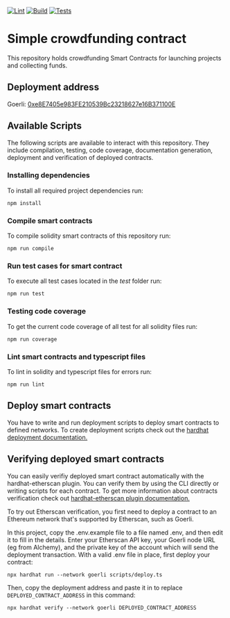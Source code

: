 [![Lint](https://github.com/raschke-chainsulting/crowdfunding/actions/workflows/lint.yml/badge.svg)](https://github.com/raschke-chainsulting/crowdfunding/actions/workflows/lint.yml)
[![Build](https://github.com/raschke-chainsulting/crowdfunding/actions/workflows/build.yml/badge.svg)](https://github.com/raschke-chainsulting/crowdfunding/actions/workflows/build.yml)
[![Tests](https://github.com/raschke-chainsulting/crowdfunding/actions/workflows/tests.yml/badge.svg)](https://github.com/raschke-chainsulting/crowdfunding/actions/workflows/tests.yml)

# Simple crowdfunding contract

This repository holds crowdfunding Smart Contracts for launching projects and collecting funds.

## Deployment address

Goerli: [0xe8E7405e983FE210539Bc23218627e16B371100E](https://goerli.etherscan.io/address/0xe8E7405e983FE210539Bc23218627e16B371100E#code)

## Available Scripts

The following scripts are available to interact with this repository. They include compilation, testing, code coverage, documentation generation, deployment and verification of deployed contracts.

### Installing dependencies

To install all required project dependencies run:

```shell
npm install
```

### Compile smart contracts

To compile solidity smart contracts of this repository run:

```shell
npm run compile
```

### Run test cases for smart contract

To execute all test cases located in the _test_ folder run:

```shell
npm run test
```

### Testing code coverage

To get the current code coverage of all test for all solidity files run:

```shell
npm run coverage
```

### Lint smart contracts and typescript files

To lint in solidity and typescript files for errors run:

```shell
npm run lint
```

## Deploy smart contracts

You have to write and run deployment scripts to deploy smart contracts to defined networks. To create deployment scripts check out the [hardhat deployment documentation.](https://hardhat.org/hardhat-runner/docs/guides/deploying)

## Verifying deployed smart contracts

You can easily verifiy deployed smart contract automatically with the hardhat-etherscan plugin. You can verify them by using the CLI directly or writing scripts for each contract. To get more information about contracts verification check out [hardhat-etherscan plugin documentation.](https://hardhat.org/hardhat-runner/plugins/nomiclabs-hardhat-etherscan)

To try out Etherscan verification, you first need to deploy a contract to an Ethereum network that's supported by Etherscan, such as Goerli.

In this project, copy the .env.example file to a file named .env, and then edit it to fill in the details. Enter your Etherscan API key, your Goerli node URL (eg from Alchemy), and the private key of the account which will send the deployment transaction. With a valid .env file in place, first deploy your contract:

```shell
npx hardhat run --network goerli scripts/deploy.ts
```

Then, copy the deployment address and paste it in to replace `DEPLOYED_CONTRACT_ADDRESS` in this command:

```shell
npx hardhat verify --network goerli DEPLOYED_CONTRACT_ADDRESS
```
